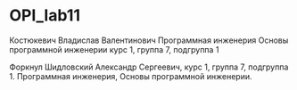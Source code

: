 # OPI_lab11
Костюкевич
Владислав
Валентинович
Программная инженерия
Основы программной инженерии
курс 1, группа 7, подгруппа 1

Форкнул Шидловский Александр Сергеевич, курс 1, группа 7, подгруппа 1. Программная инженерия, Основы программной инженерии.
